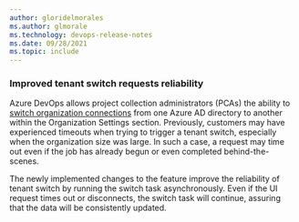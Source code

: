 ```yaml
---
author: gloridelmorales
ms.author: glmorale
ms.technology: devops-release-notes
ms.date: 09/28/2021
ms.topic: include
---
```

### Improved tenant switch requests reliability

Azure DevOps allows project collection administrators (PCAs) the ability to [switch organization connections](/azure/devops/organizations/accounts/change-azure-ad-connection?view=azure-devops) from one Azure AD directory to another within the Organization Settings section. Previously, customers may have experienced timeouts when trying to trigger a tenant switch, especially when the organization size was large. In such a case, a request may time out even if the job has already begun or even completed behind-the-scenes.

The newly implemented changes to the feature improve the reliability of tenant switch by running the switch task asynchronously. Even if the UI request times out or disconnects, the switch task will continue, assuring that the data will be consistently updated.
